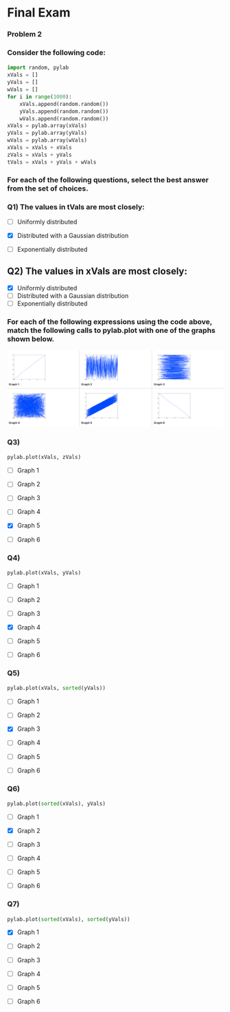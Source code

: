 # Final Exam

### Problem 2
### Consider the following code:
```py
import random, pylab
xVals = []
yVals = []
wVals = []
for i in range(1000):
    xVals.append(random.random())
    yVals.append(random.random())
    wVals.append(random.random())
xVals = pylab.array(xVals)
yVals = pylab.array(yVals)
wVals = pylab.array(wVals)
xVals = xVals + xVals
zVals = xVals + yVals
tVals = xVals + yVals + wVals
```


### For each of the following questions, select the best answer from the set of choices.

### Q1) The values in tVals are most closely:

- [ ] Uniformly distributed
- [x] Distributed with a Gaussian distribution
- [ ] Exponentially distributed


## Q2) The values in xVals are most closely:

- [x] Uniformly distributed
- [ ] Distributed with a Gaussian distribution
- [ ] Exponentially distributed

### For each of the following expressions using the code above, match the following calls to pylab.plot with one of the graphs shown below.
<img src='img2.png'>

### Q3)
```py
pylab.plot(xVals, zVals)
```
- [ ] Graph 1
- [ ] Graph 2
- [ ] Graph 3
- [ ] Graph 4
- [x] Graph 5
- [ ] Graph 6



### Q4)
```py
pylab.plot(xVals, yVals)
```
- [ ] Graph 1
- [ ] Graph 2
- [ ] Graph 3
- [x] Graph 4
- [ ] Graph 5
- [ ] Graph 6



### Q5)
```py
pylab.plot(xVals, sorted(yVals))
```
- [ ] Graph 1
- [ ] Graph 2
- [x] Graph 3
- [ ] Graph 4
- [ ] Graph 5
- [ ] Graph 6



### Q6)
```py
pylab.plot(sorted(xVals), yVals)
```
- [ ] Graph 1
- [x] Graph 2
- [ ] Graph 3
- [ ] Graph 4
- [ ] Graph 5
- [ ] Graph 6



### Q7)
```py
pylab.plot(sorted(xVals), sorted(yVals))
```
- [x] Graph 1
- [ ] Graph 2
- [ ] Graph 3
- [ ] Graph 4
- [ ] Graph 5
- [ ] Graph 6

